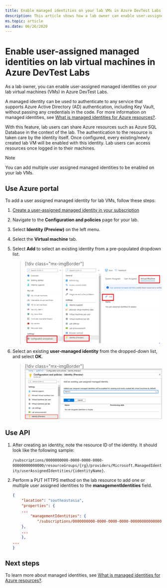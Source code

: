 ```yaml
---
title: Enable managed identities on your lab VMs in Azure DevTest Labs
description: This article shows how a lab owner can enable user-assigned managed identities on your lab virtual machines. 
ms.topic: article
ms.date: 06/26/2020
---
```


# Enable user-assigned managed identities on lab virtual machines in Azure DevTest Labs
As a lab owner, you can enable user-assigned managed identities on your lab virtual machines (VMs) in Azure DevTest Labs.

A managed identity can be used to authenticate to any service that supports Azure Active Directory (AD) authentication, including Key Vault, without passing any credentials in the code. For more information on managed identities, see [What is managed identities for Azure resources?](../active-directory/managed-identities-azure-resources/overview.md).

With this feature, lab users can share Azure resources such as Azure SQL Database in the context of the lab. The authentication to the resource is taken care by the identity itself. Once configured, every existing/newly created lab VM will be enabled with this identity. Lab users can access resources once logged in to their machines.

> [!NOTE]
> You can add multiple user assigned managed identities to be enabled on your lab VMs.

## Use Azure portal
To add a user assigned managed identity for lab VMs, follow these steps:

1. [Create a user-assigned managed identity in your subscription](../active-directory/managed-identities-azure-resources/how-to-manage-ua-identity-portal.md#create-a-user-assigned-managed-identity)
1. Navigate to the **Configuration and policies** page for your lab.
1. Select **Identity (Preview)** on the left menu.
1. Select the **Virtual machine** tab.
1. Select **Add** to select an existing identity from a pre-populated dropdown list. 

    > [!div class="mx-imgBorder"]
    > ![Add identity button](./media/enable-managed-identities-lab-vms/add-identity-button.png)
1. Select an existing **user-managed identity** from the dropped-down list, and select **OK**. 

    > [!div class="mx-imgBorder"]
    > ![Add identity](./media/enable-managed-identities-lab-vms/add-identity.png)

## Use API

1.	After creating an identity, note the resource ID of the identity. It should look like the following sample: 

    `/subscriptions/0000000000-0000-0000-0000-00000000000000/resourceGroups/{rg}/providers/Microsoft.ManagedIdentity/userAssignedIdentities/{identityName}`.
    
2. Perform a PUT HTTPS method on the lab resource to add one or multiple user assigned identities to the **managementIdentities** field.


    ```json
    {
        "location": "southeastasia",
        "properties": {
	    ...
            "managementIdentities": {
               "/subscriptions/0000000000-0000-0000-0000-00000000000000/resourceGroups/{rg}/providers/Microsoft.ManagedIdentity/userAssignedIdentities/{identityName}": {}
	    },
	    ...
        },
	...
    }
    ```

## Next steps
To learn more about managed identities, see [What is managed identities for Azure resources?](../active-directory/managed-identities-azure-resources/overview.md).








